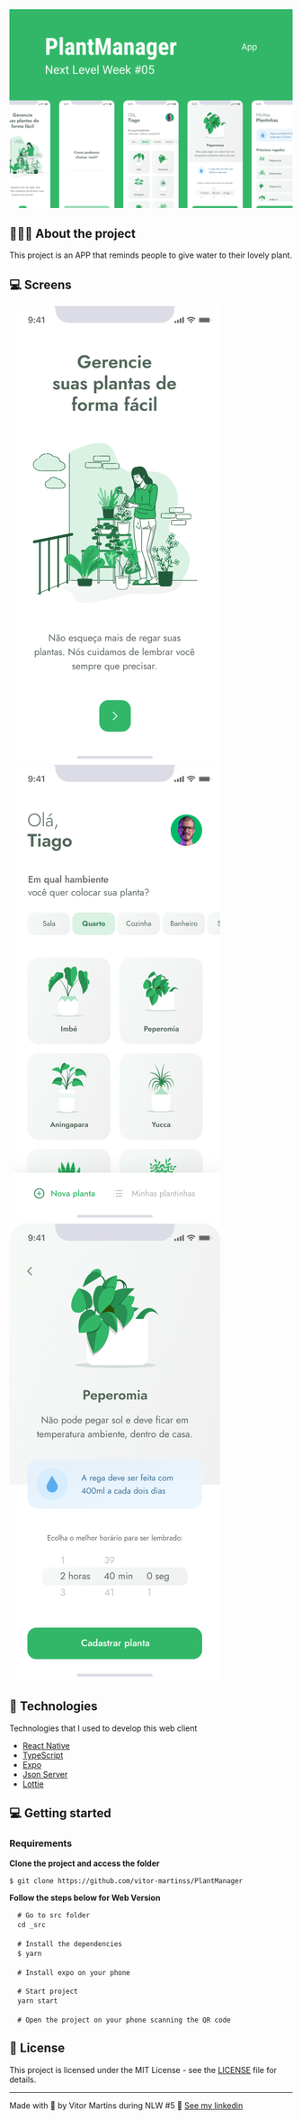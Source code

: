 <img alt="Mockup" src="/readme.assets/cover.jpg">

## 💇🏻‍♂️ About the project

This project is an APP that reminds people to give water to their lovely plant.

## 💻 Screens

<img alt="Mockup" src="/readme.assets/home.jpg">
<img alt="Mockup" src="/readme.assets/choose-plant.jpg">
<img alt="Mockup" src="/readme.assets/plant.jpg">

## 🚀 Technologies

Technologies that I used to develop this web client

- [React Native](https://reactnative.dev/)
- [TypeScript](https://www.typescriptlang.org/)
- [Expo](https://expo.io/)
- [Json Server](https://github.com/typicode/json-server)
- [Lottie](https://airbnb.io/lottie/#/)

## 💻 Getting started


### Requirements


**Clone the project and access the folder**

```bash
$ git clone https://github.com/vitor-martinss/PlantManager
```

**Follow the steps below for Web Version**

```js
  # Go to src folder
  cd _src 

  # Install the dependencies
  $ yarn

  # Install expo on your phone

  # Start project
  yarn start

  # Open the project on your phone scanning the QR code
```

## 📝 License

This project is licensed under the MIT License - see the [LICENSE](LICENSE) file for details.

---

Made with 💜 by Vitor Martins during NLW #5 👋 [See my linkedin](https://www.linkedin.com/in/vitor-martinss/)
